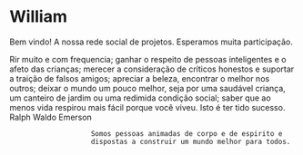 # William
Bem vindo! A nossa rede social de projetos. Esperamos muita participação.

Rir muito e com frequencia; ganhar o respeito de pessoas inteligentes e o 
afeto das crianças; merecer a consideração de críticos honestos e 
suportar a traição de falsos amigos; apreciar a beleza, encontrar o melhor
nos outros; deixar o mundo um pouco melhor, seja por uma saudável criança,
um canteiro de jardim ou uma redimida condição social; saber que ao menos 
vida respirou mais fácil porque você viveu. 
Isto é ter tido sucesso. 
                        Ralph Waldo Emerson
                        
                        Somos pessoas animadas de corpo e de espirito e 
                        dispostas a construir um mundo melhor para todos.
